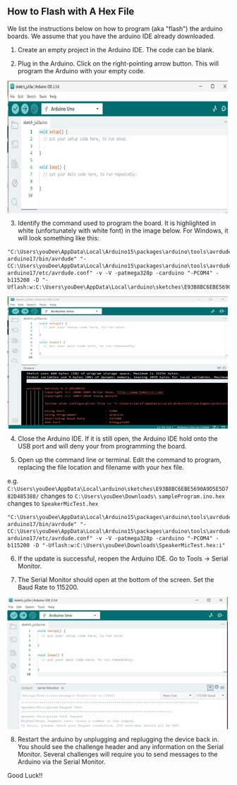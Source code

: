 ## How to Flash with A Hex File

We list the instructions below on how to program (aka "flash") the arduino boards. We assume that you have the arduino IDE already downloaded.

1. Create an empty project in the Arduino IDE. The code can be blank.

2. Plug in the Arduino. Click on the right-pointing arrow button. This will program the Arduino with your empty code.
<img src="https://github.com/TrustworthyComputing/Security_Challenge_2025/blob/main/challenges/hardware_setup/EmptyProject.png" alt="" align="center"  title=""  width="500" height="300">

3. Identify the command used to program the board. It is highlighted in white (unfortunately with white font) in the image below. For Windows, it will look something like this:
   
```
"C:\Users\youDee\AppData\Local\Arduino15\packages\arduino\tools\avrdude\6.3.0-arduino17/bin/avrdude" "-CC:\Users\youDee\AppData\Local\Arduino15\packages\arduino\tools\avrdude\6.3.0-arduino17/etc/avrdude.conf" -v -V -patmega328p -carduino "-PCOM4" -b115200 -D "-Uflash:w:C:\Users\youDee\AppData\Local\arduino\sketches\E93B8BC6EBE5690A9D5E5D782D485388/sampleProgram.ino.hex:i"
```

<img src="https://github.com/TrustworthyComputing/Security_Challenge_2025/blob/main/challenges/hardware_setup/DocumentName.png" alt="" align="center"  title=""  width="500" height="300">

4. Close the Arduino IDE. If it is still open, the Arduino IDE hold onto the USB port and will deny your from programming the board.

5. Open up the command line or terminal. Edit the command to program, replacing the file location and filename with your hex file.

e.g. `C:\Users\youDee\AppData\Local\arduino\sketches\E93B8BC6EBE5690A9D5E5D782D485388/` changes to `C:\Users\youDee\Downloads\`
`sampleProgram.ino.hex` changes to `SpeakerMicTest.hex`

```
"C:\Users\youDee\AppData\Local\Arduino15\packages\arduino\tools\avrdude\6.3.0-arduino17/bin/avrdude" "-CC:\Users\youDee\AppData\Local\Arduino15\packages\arduino\tools\avrdude\6.3.0-arduino17/etc/avrdude.conf" -v -V -patmega328p -carduino "-PCOM4" -b115200 -D "-Uflash:w:C:\Users\youDee\Downloads\SpeakerMicTest.hex:i"
```

6. If the update is successful, reopen the Arduino IDE. Go to Tools -> Serial Monitor.

7. The Serial Monitor should open at the bottom of the screen. Set the Baud Rate to 115200.
<img src="https://github.com/TrustworthyComputing/Security_Challenge_2025/blob/main/challenges/hardware_setup/SerialMonitor.png" alt="" align="center"  title=""  width="500" height="300">

8. Restart the arduino by unplugging and replugging the device back in. You should see the challenge header and any information on the Serial Monitor. Several challenges will require you to send messages to the Arduino via the Serial Monitor.

Good Luck!! 
